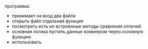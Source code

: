 программа:

* принимает на вход два файла
* открыть файл отдельная функция
* посмотреть есть ил встроенные методы сравнения отличий
* основная логика пустить данные конвеером через основную функцию
* использовать 
